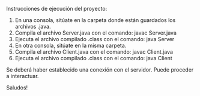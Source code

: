 Instrucciones de ejecución del proyecto:

1. En una consola, sitúate en la carpeta donde están guardados los archivos .java.
2. Compila el archivo Server.java con el comando: javac Server.java
3. Ejecuta el archivo compilado .class con el comando: java Server
4. En otra consola, sitúate en la misma carpeta.
5. Compila el archivo Client.java con el comando: javac Client.java
6. Ejecuta el archivo compilado .class con el comando: java Client

Se deberá haber establecido una conexión con el servidor. 
Puede proceder a interactuar.

Saludos!
